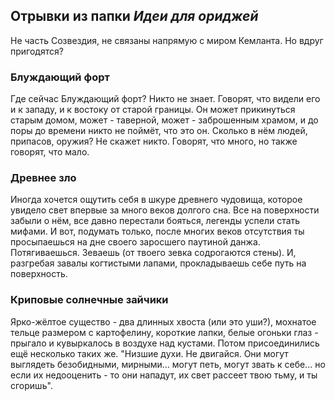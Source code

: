 ## Отрывки из папки *Идеи для ориджей*
Не часть Созвездия, не связаны напрямую с миром Кемланта. Но вдруг пригодятся?
### Блуждающий форт
Где сейчас Блуждающий форт? Никто не знает. Говорят, что видели его и к западу, и к востоку от старой границы. Он может прикинуться старым домом, может - таверной, может - заброшенным храмом, и до поры до времени никто не поймёт, что это он. Сколько в нём людей, припасов, оружия? Не скажет никто. Говорят, что много, но также говорят, что мало.
### Древнее зло
Иногда хочется ощутить себя в шкуре древнего чудовища, которое увидело свет впервые за много веков долгого сна. Все на поверхности забыли о нём, все давно перестали бояться, легенды успели стать мифами. И вот, подумать только, после многих веков отсутствия ты просыпаешься на дне своего заросшего паутиной данжа. Потягиваешься. Зеваешь (от твоего зевка содрогаются стены). И, разгребая завалы когтистыми лапами, прокладываешь себе путь на поверхность.
### Криповые солнечные зайчики
Ярко-жёлтое существо - два длинных хвоста (или это уши?), мохнатое тельце размером с картофелину, короткие лапки, белые огоньки глаз - прыгало и кувыркалось в воздухе над кустами. Потом присоединились ещё несколько таких же.
"Низшие духи. Не двигайся. Они могут выглядеть безобидными, мирными... могут петь, могут звать к себе... но если их недооценить - то они нападут, их свет рассеет твою тьму, и ты сгоришь".

